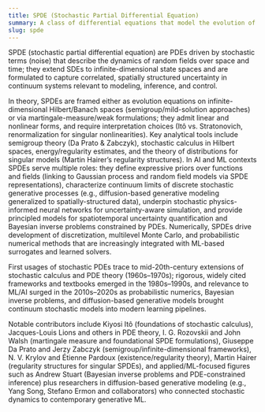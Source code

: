 ```yaml
---
title: SPDE (Stochastic Partial Differential Equation)
summary: A class of differential equations that model the evolution of spatially distributed systems under random forcing, combining partial differential operators with stochastic processes to represent spatiotemporal uncertainty.
slug: spde
---
```


SPDE (stochastic partial differential equation) are PDEs driven by stochastic terms (noise) that describe the dynamics of random fields over space and time; they extend SDEs to infinite-dimensional state spaces and are formulated to capture correlated, spatially structured uncertainty in continuum systems relevant to modeling, inference, and control.

In theory, SPDEs are framed either as evolution equations on infinite-dimensional Hilbert/Banach spaces (semigroup/mild-solution approaches) or via martingale-measure/weak formulations; they admit linear and nonlinear forms, and require interpretation choices (Itô vs. Stratonovich, renormalization for singular nonlinearities). Key analytical tools include semigroup theory (Da Prato & Zabczyk), stochastic calculus in Hilbert spaces, energy/regularity estimates, and the theory of distributions for singular models (Martin Hairer’s regularity structures). In AI and ML contexts SPDEs serve multiple roles: they define expressive priors over functions and fields (linking to Gaussian process and random field models via SPDE representations), characterize continuum limits of discrete stochastic generative processes (e.g., diffusion-based generative modeling generalized to spatially-structured data), underpin stochastic physics-informed neural networks for uncertainty-aware simulation, and provide principled models for spatiotemporal uncertainty quantification and Bayesian inverse problems constrained by PDEs. Numerically, SPDEs drive development of discretization, multilevel Monte Carlo, and probabilistic numerical methods that are increasingly integrated with ML-based surrogates and learned solvers.

First usages of stochastic PDEs trace to mid-20th-century extensions of stochastic calculus and PDE theory (1960s–1970s); rigorous, widely cited frameworks and textbooks emerged in the 1980s–1990s, and relevance to ML/AI surged in the 2010s–2020s as probabilistic numerics, Bayesian inverse problems, and diffusion-based generative models brought continuum stochastic models into modern learning pipelines.

Notable contributors include Kiyosi Itô (foundations of stochastic calculus), Jacques-Louis Lions and others in PDE theory, I. G. Rozovskii and John Walsh (martingale measure and foundational SPDE formulations), Giuseppe Da Prato and Jerzy Zabczyk (semigroup/infinite-dimensional frameworks), N. V. Krylov and Étienne Pardoux (existence/regularity theory), Martin Hairer (regularity structures for singular SPDEs), and applied/ML-focused figures such as Andrew Stuart (Bayesian inverse problems and PDE-constrained inference) plus researchers in diffusion-based generative modeling (e.g., Yang Song, Stefano Ermon and collaborators) who connected stochastic dynamics to contemporary generative ML.
